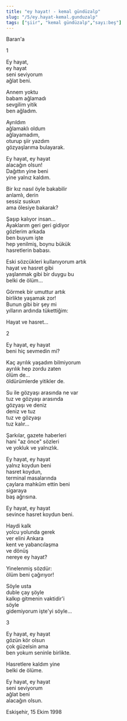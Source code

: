 ```yaml
---
title: "ey hayat! - kemal gündüzalp"
slug: "/5/ey.hayat-kemal.gunduzalp"
tags: ["şiir", "kemal gündüzalp","sayı:beş"]
---
```


Baran'a

1

Ey hayat,  
ey hayat\
seni seviyorum\
ağlat beni.

Annem yoktu\
babam ağlamadı\
sevgilim yitik\
ben ağladım.

Ayrıldım\
ağlamaklı oldum\
ağlayamadım,\
oturup şiir yazdım\
gözyaşlarıma bulayarak.

Ey hayat, ey hayat\
alacağın olsun!\
Dağıttın yine beni\
yine yalnız kaldım.

Bir kız nasıl öyle bakabilir\
anlamlı, derin\
sessiz suskun\
ama ölesiye bakarak?

Şaşıp kalıyor insan...\
Ayaklarım geri geri gidiyor\
gözlerim arkada\
ben buyum işte\
hep yenilmiş, boynu bükük\
hasretlerin babası.

Eski sözcükleri kullanıyorum artık\
hayat ve hasret gibi\
yaşlanmak gibi bir duygu bu\
belki de ölüm...

Görmek bir umuttur artık\
birlikte yaşamak zor!\
Bunun gibi bir şey mi\
yılların ardında tükettiğim:

Hayat ve hasret...

2

Ey hayat, ey hayat\
beni hiç sevmedin mi?

Kaç ayrılık yaşadım bilmiyorum\
ayrılık hep zordu zaten\
ölüm de...\
öldürümlerde yitikler de.

Su ile gözyaşı arasında ne var\
tuz ve gözyaşı arasında\
gözyaşı ve deniz\
deniz ve tuz\
tuz ve gözyaşı\
tuz kalır...

Şarkılar, gazete haberleri\
hani "az önce" sözleri\
ve yokluk ve yalnızlık.

Ey hayat, ey hayat\
yalnız koydun beni\
hasret koydun,\
terminal masalarında\
çaylara mahkûm ettin beni\
sigaraya\
baş ağrısına.

Ey hayat, ey hayat\
sevince hasret koydun beni.

Haydi kalk\
yolcu yolunda gerek\
ver elini Ankara\
kent ve yabancılaşma\
ve dönüş\
nereye ey hayat?

Yinelenmiş sözdür:\
ölüm beni çağırıyor!

Söyle usta\
duble çay şöyle\
kalkıp gitmenin vaktidir'i\
söyle\
gidemiyorum işte'yi söyle...

3

Ey hayat, ey hayat\
gözün kör olsun\
çok güzelsin ama\
ben yokum seninle birlikte.

Hasretlere kaldım yine\
belki de ölüme.

Ey hayat, ey hayat\
seni seviyorum\
ağlat beni\
alacağın olsun.

Eskişehir, 15 Ekim 1998
